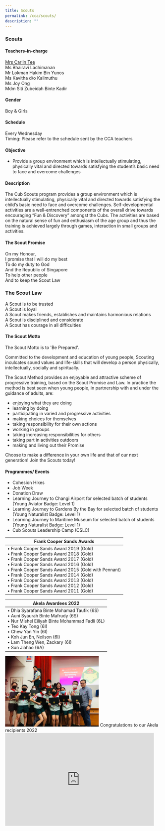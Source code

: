 ```yaml
---
title: Scouts
permalink: /cca/scouts/
description: ""
---
```

### Scouts

#### Teachers-in-charge

[Mrs Carlin Tee](mailto:carlin_mulyati@moe.edu.sg)  
Ms Bhairavi Lachimanan  
Mr Lokman Hakim Bin Yunos  
Ms Kavitha d/o Kalimuthu  
Ms Joy Ong  
Mdm Siti Zubeidah Binte Kadir  
  

#### Gender

Boy &amp; Girls

#### Schedule

Every Wednesday  
Timing: Please refer to the schedule sent by the CCA teachers  

  

#### Objective

*   Provide a group environment which is intellectually stimulating, physically vital and directed towards satisfying the student’s basic need to face and overcome challenges

  

#### Description  

The Cub Scouts program provides a group environment which is intellectually stimulating, physically vital and directed towards satisfying the child’s basic need to face and overcome challenges. Self-developmental activities are a well-entrenched components of the overall drive towards encouraging “Fun &amp; Discovery” amongst the Cubs.&nbsp;The activities are based on the natural sense of fun and enthusiasm of the age group and thus the training is achieved largely through games, interaction in small groups and activities.

#### The Scout Promise

On my Honour,&nbsp;  
I promise that I will do my best&nbsp;  
To do my duty to God&nbsp;  
And the Republic of Singapore&nbsp;  
To help other people&nbsp;  
And to keep the Scout Law

### The Scout Law

A Scout is to be trusted&nbsp;  
A Scout is loyal&nbsp;  
A Scout makes friends, establishes and maintains harmonious relations&nbsp;  
A Scout is disciplined and considerate&nbsp;  
A Scout has courage in all difficulties

#### The Scout Motto

The Scout Motto is to 'Be Prepared'.  
  
Committed to the development and education of young people, Scouting inculcates sound values and life-skills that will develop a person physically, intellectually, socially and spiritually.  
  
The Scout Method provides an enjoyable and attractive scheme of progressive training, based on the Scout Promise and Law. In practice the method is best seen when young people, in partnership with and under the guidance of adults, are:  

*   enjoying what they are doing
*   learning by doing
*   participating in varied and progressive activities
*   making choices for themselves
*   taking responsibility for their own actions
*   working in groups
*   taking increasing responsibilities for others
*   taking part in activities outdoors
*   making and living out their Promise

Choose to make a difference in your own life and that of our next generation! Join the Scouts today!  
  

#### Programmes/ Events

*   Cohesion Hikes&nbsp;
*   Job Week&nbsp;
*   Donation Draw&nbsp;
*   Learning Journey to Changi Airport for selected batch of students (Young Aviator Badge: Level 1)
*   Learning Journey to Gardens By the Bay for selected batch&nbsp;of students (Young Naturalist Badge: Level 1)
*   Learning Journey to Maritime Museum for selected batch&nbsp;of students (Young Naturalist Badge: Level 1)
*   Cub Scouts Leadership Camp (CSLC)

| Frank Cooper Sands Awards |
|---|
| • Frank Cooper Sands Award 2019 (Gold)<br>• Frank Cooper Sands Award 2018 (Gold)<br>• Frank Cooper Sands Award 2017 (Gold)<br>• Frank Cooper Sands Award 2016 (Gold)<br>• Frank Cooper Sands Award 2015 (Gold with Pennant)<br>• Frank Cooper Sands Award 2014 (Gold)<br>• Frank Cooper Sands Award 2013 (Gold)<br>• Frank Cooper Sands Award 2012 (Gold)<br>• Frank Cooper Sands Award 2011 (Gold) |

| Akela Awardees 2022 |
|---|
| • Dhia Syarafana Binte Mohamad Taufik (6S)<br>• Auni Syaurah Binte Mafrudy (6S)<br>• Nur Mishel Eiliyah Binte Mohammad Fadli (6L)<br>• Teo Kay Tong (6I)<br>• Chew Yan Yin (6I)<br>• Koh Jun En, Neilson (6I)<br>• Lam Theng Wen, Zackary (6I)<br>• Sun Jiahao (6A) |

<img style="width:60%" src="/images/scouts2.png">
Congratulations to our Akela recipients 2022

<iframe allowfullscreen="true" height="299" width="480" frameborder="0" src="https://docs.google.com/presentation/d/e/2PACX-1vQLX5shyMzEDiK1fTpQxQqsS1_rnY5Afel_C2g8H_uuTI-CXIgKnAF9cGY7UGb1d1WIK-0zY96qRD6b/embed?start=false&amp;loop=false&amp;delayms=5000"></iframe>